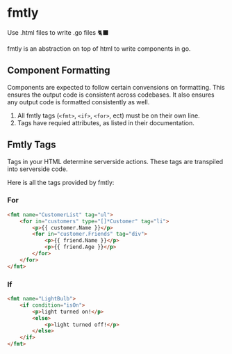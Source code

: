 # fmtly

Use .html files to write .go files 🐈‍⬛

fmtly is an abstraction on top of html to write components in go.

## Component Formatting

Components are expected to follow certain convensions on formatting.
This ensures the output code is consistent across codebases.
It also ensures any output code is formatted consistently as well.

1. All fmtly tags (`<fmt>`, `<if>`, `<for>`, ect) must be on their own line.
2. Tags have requied attributes, as listed in their documentation.

## Fmtly Tags

Tags in your HTML determine serverside actions.
These tags are transpiled into serverside code.

Here is all the tags provided by fmtly:

### For
```html
<fmt name="CustomerList" tag="ul">
    <for in="customers" type="[]*Customer" tag="li">
        <p>{{ customer.Name }}</p>
        <for in="customer.Friends" tag="div">
            <p>{{ friend.Name }}</p>
            <p>{{ friend.Age }}</p>
        </for>
    </for>
</fmt>
```


### If
```html
<fmt name="LightBulb">
    <if condition="isOn">
        <p>light turned on!</p>
        <else>
            <p>light turned off!</p>
        </else>
    </if>
</fmt>
```
